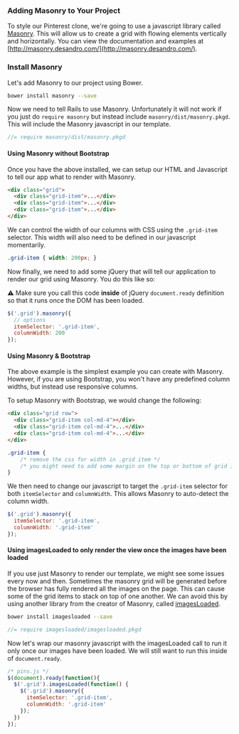 ### Adding Masonry to Your Project

To style our Pinterest clone, we're going to use a javascript library called [Masonry](masonry.desandro.com). This will allow us to create a grid with flowing elements vertically and horizontally. You can view the documentation and examples at [http://masonry.desandro.com/](http://masonry.desandro.com/).


### Install Masonry

Let's add Masonry to our project using Bower.

```bash
bower install masonry --save
```

Now we need to tell Rails to use Masonry. Unfortunately it will not work if you just do `require masonry` but instead include `masonry/dist/masonry.pkgd`. This will include the Masonry javascript in our template.

```js
//= require masonry/dist/masonry.pkgd
```

#### Using Masonry without Bootstrap

Once you have the above installed, we can setup our HTML and Javascript to tell our app what to render with Masonry.

```html
<div class="grid">
  <div class="grid-item">...</div>
  <div class="grid-item">...</div>
  <div class="grid-item">...</div>
</div>
```

We can control the width of our columns with CSS using the `.grid-item` selector. This width will also need to be defined in our javascript momentarily.

```css
.grid-item { width: 200px; }
```

Now finally, we need to add some jQuery that will tell our application to render our grid using Masonry. You do this like so:

:warning: Make sure you call this code **inside** of jQuery `document.ready` definition so that it runs once the DOM has been loaded.

```js
$('.grid').masonry({
  // options
  itemSelector: '.grid-item',
  columnWidth: 200
});
```

#### Using Masonry & Bootstrap

The above example is the simplest example you can create with Masonry. However, if you are using Bootstrap, you won't have any predefined column widths, but instead use responsive columns.

To setup Masonry with Bootstrap, we would change the following:

```html
<div class="grid row">
  <div class="grid-item col-md-4"></div>
  <div class="grid-item col-md-4">...</div>
  <div class="grid-item col-md-4">...</div>
</div>
```

```CSS
.grid-item {
    /* remove the css for width in .grid item */
    /* you might need to add some margin on the top or bottom of grid items */
}
```

We then need to change our javascript to target the `.grid-item` selector for both `itemSelector` and `columnWidth`. This allows Masonry to auto-detect the column width.

```js
$('.grid').masonry({
  itemSelector: '.grid-item',
  columnWidth: '.grid-item'
});

```


#### Using imagesLoaded to only render the view once the images have been loaded

If you use just Masonry to render our template, we might see some issues every now and then. Sometimes the masonry grid will be generated before the browser has fully rendered all the images on the page. This can cause some of the grid items to stack on top of one another. We can avoid this by using another library from the creator of Masonry, called [imagesLoaded](http://imagesloaded.desandro.com/).

```bash
bower install imagesloaded --save
```

```js
//= require imagesloaded/imagesloaded.pkgd
```

Now let's wrap our masonry javascript with the imagesLoaded call to run it only once our images have been loaded. We will still want to run this inside of `document.ready`.

```js
/* pins.js */
$(document).ready(function(){
  $('.grid').imagesLoaded(function() {
    $('.grid').masonry({
      itemSelector: '.grid-item',
      columnWidth: '.grid-item'
    });
  })
});
```
